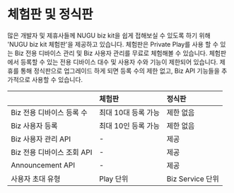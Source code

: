 # 체험판 및 정식판

많은 개발자 및 제휴사들께 NUGU biz kit을 쉽게 접해보실 수 있도록 하기 위해 'NUGU biz kit 체험판'을 제공하고 있습니다. 체험판은 Private Play를 사용 할 수 있는 Biz 전용 디바이스 관리 및 Biz 사용자 관리를 무료로 체험해볼 수 있습니다. 체험판에서 등록할 수 있는 전용 디바이스 대수 및 사용자 수와 기능이 제한되어 있습니다. 제휴를 통해 정식판으로 업그레이드 하게 되면 등록 수의 제한 없고,  Biz API 기능들을 추가적으로 사용할 수 있습니다.

|  | **체험판** | **정식판**     |
| :--- | :--- | :--- |
| Biz 전용 디바이스 등록 수 | 최대 10대 등록 가능   | 제한 없음             |
| Biz 사용자 등록  | 최대 10인 등록 가능   | 제한 없음       |
| Biz 사용자 관리 API | - | 제공     |
| Biz 전용 디바이스 조회 API | - | 제공 |
| Announcement API | - | 제공 |
| 사용자 초대 유형 | Play 단위 | Biz Service 단위 |



